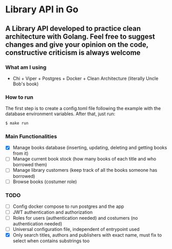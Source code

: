 # Library API in Go

A Library API developed to practice clean architecture with Golang. Feel free to suggest changes and give your opinion on the code, constructive criticism is always welcome
--- 
### What am I using
 - Chi + Viper + Postgres + Docker + Clean Architecture (literally Uncle Bob's book)

### How to run

The first step is to create a config.toml file following the example with the database environment variables. After that, just run:
```sh
$ make run
```

### Main Functionalities
 - [X] Manage books database (inserting, updating, deleting and getting books from it)
 - [ ] Manage current book stock (how many books of each title and who borrowed them)
 - [ ] Manage library customers (keep track of all the books someone has borrowed)
 - [ ] Browse books (costumer role)

### TODO 
 - [ ] Config docker compose to run postgres and the app
 - [ ] JWT authentication and authorization
 - [ ] Roles for users (authentication needed) and costumers (no authentication needed)
 - [ ] Universal configuration file, independent of entrypoint used
 - [X] Only search titles, authors and publishers with exact name, must fix to select when contains substrings too
